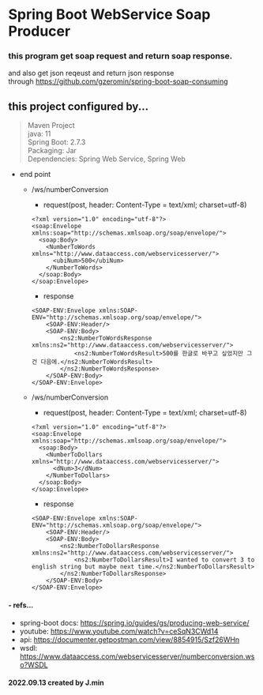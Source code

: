 # Spring Boot WebService Soap Producer   

  ### this program get soap request and return soap response.
  and also get json reqeust and return json response   
  through <https://github.com/gzeromin/spring-boot-soap-consuming>
  

## this project configured by...
> Maven Project   
> java: 11   
> Spring Boot: 2.7.3   
> Packaging: Jar   
> Dependencies: Spring Web Service, Spring Web   
   
   
   
- end point   
  - /ws/numberConversion   
    - request(post, header: Content-Type = text/xml; charset=utf-8)  
    ```   
    <?xml version="1.0" encoding="utf-8"?>
    <soap:Envelope xmlns:soap="http://schemas.xmlsoap.org/soap/envelope/">
      <soap:Body>
        <NumberToWords xmlns="http://www.dataaccess.com/webservicesserver/">
          <ubiNum>500</ubiNum>
        </NumberToWords>
      </soap:Body>
    </soap:Envelope>
    ```
    - response
    ```   
    <SOAP-ENV:Envelope xmlns:SOAP-ENV="http://schemas.xmlsoap.org/soap/envelope/">
        <SOAP-ENV:Header/>
        <SOAP-ENV:Body>
            <ns2:NumberToWordsResponse xmlns:ns2="http://www.dataaccess.com/webservicesserver/">
                <ns2:NumberToWordsResult>500를 한글로 바꾸고 싶었지만 그건 다음에.</ns2:NumberToWordsResult>
            </ns2:NumberToWordsResponse>
        </SOAP-ENV:Body>
    </SOAP-ENV:Envelope>
    ```

  - /ws/numberConversion   
    - request(post, header: Content-Type = text/xml; charset=utf-8) 
    ```   
    <?xml version="1.0" encoding="utf-8"?>
    <soap:Envelope xmlns:soap="http://schemas.xmlsoap.org/soap/envelope/">
      <soap:Body>
        <NumberToDollars xmlns="http://www.dataaccess.com/webservicesserver/">
          <dNum>3</dNum>
        </NumberToDollars>
      </soap:Body>
    </soap:Envelope>
    ```
    - response
    ```   
    <SOAP-ENV:Envelope xmlns:SOAP-ENV="http://schemas.xmlsoap.org/soap/envelope/">
        <SOAP-ENV:Header/>
        <SOAP-ENV:Body>
            <ns2:NumberToDollarsResponse xmlns:ns2="http://www.dataaccess.com/webservicesserver/">
                <ns2:NumberToDollarsResult>I wanted to convert 3 to english string but maybe next time.</ns2:NumberToDollarsResult>
            </ns2:NumberToDollarsResponse>
        </SOAP-ENV:Body>
    </SOAP-ENV:Envelope>
    ```

#### - refs...   
  - spring-boot docs: <https://spring.io/guides/gs/producing-web-service/>
  - youtube: <https://www.youtube.com/watch?v=ceSqN3CWd14>   
  - api: <https://documenter.getpostman.com/view/8854915/Szf26WHn>   
  - wsdl: <https://www.dataaccess.com/webservicesserver/numberconversion.wso?WSDL>   
   
#### 2022.09.13 created by J.min